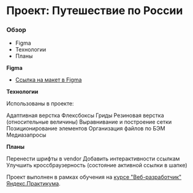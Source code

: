 # Проект: Путешествие по России

### Обзор
* Figma
* Технологии
* Планы

**Figma**

* [Ссылка на макет в Figma](https://www.figma.com/file/5S2WSbEFL6awjVWJ0NWL8Q/Sprint-3_-Russia-_-desktop-mobile?node-id=28503%3A0)

**Технологии**

Использованы в проекте:

Адаптивная верстка
Флексбоксы
Гриды
Резиновая верстка (относительные величины)
Выравнивание и построение сетки
Позиционирование элементов
Организация файлов по БЭМ
Медиазапросы

**Планы**

Перенести шрифты в vendor
Добавить интерактивности ссылкам
Улучшить кроссбраузерность (состояние активной ссылки в шапке)

Проект выполнен в рамках обучения на [курсе "Веб-разработчик" Яндекс.Практикума](https://practicum.yandex.ru/web).

